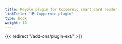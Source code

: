 ```yaml
---
title: Keyple plugin for Coppernic smart card reader
linkTitle: "🌍 Coppernic plugin"
type: book
weight: 10
---
```

{{< redirect "/add-ons/plugin-ext/" >}}